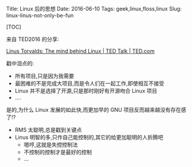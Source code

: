 Title: Linux 后的思想
Date: 2016-06-10
Tags: geek,linux,floss,linux
Slug: linux-linus-not-only-be-fun


[TOC]

来自 TED2016 的分享:

[Linus Torvalds: The mind behind Linux | TED Talk | TED.com](https://www.ted.com/talks/linus_torvalds_the_mind_behind_linux)

戳中泪点的:

- 所有项目,只是因为我需要
- 最困难的不是完成大项目,而是令人们在一起工作,即使相互不接受
- Linux 并不是选择了开源,只是那时刚好有开源吻合 Linux 项目
- ....


是的,为什么 Linux 发展的如此快,而更加早的 GNU 项目反而越来越没有存在感了!?

- RMS 太聪明,总是戳到关键点
- Linus 明智的多,只作自己能控制的,其它的给更加聪明的人折腾吧
  + 嗯哼,这就是失控控制法
  + 不控制的控制才是最好的控制
  + ...


 
  
